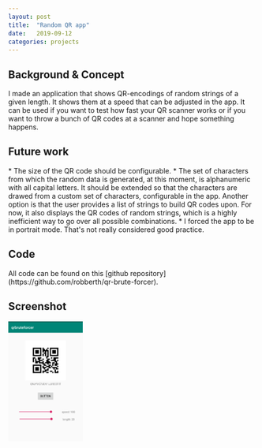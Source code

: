 ```yaml
---
layout: post
title:  "Random QR app"
date:   2019-09-12 
categories: projects
---
```


<h2>Background & Concept</h2>
I made an application that shows QR-encodings of random strings of a given length.
It shows them at a speed that can be adjusted in the app.
It can be used if you want to test how fast your QR scanner works or if you want to throw a bunch of QR codes at a scanner and hope something happens.

<h2>Future work</h2>
* The size of the QR code should be configurable.
* The set of characters from which the random data is generated, at this moment, is alphanumeric with all capital letters. It should be extended so that the characters are drawed from a custom set of characters, configurable in the app. Another option is that the user provides a list of strings to build QR codes upon. For now, it also displays the QR codes of random strings, which is a highly inefficient way to go over all possible combinations.
* I forced the app to be in portrait mode. That's not really considered good practice.

<h2>Code</h2>
All code can be found on this [github repository](https://github.com/robberth/qr-brute-forcer).


<h2>Screenshot</h2>
<img src="/assets/img/qr-app/qr-app.png" alt="qr app screenshot" style="width: 30%;"/><br>
